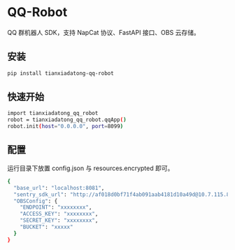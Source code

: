 # QQ-Robot

QQ 群机器人 SDK，支持 NapCat 协议、FastAPI 接口、OBS 云存储。

## 安装
```bash
pip install tianxiadatong-qq-robot
```

## 快速开始
```bash
import tianxiadatong_qq_robot
robot = tianxiadatong_qq_robot.qqApp()
robot.init(host="0.0.0.0", port=8099)
```

## 配置
运行目录下放置 config.json 与 resources.encrypted 即可。

```bash
{
  "base_url": "localhost:8081",
  "sentry_sdk_url": "http://af018d0bf71f4ab091aab4181d10a49d@10.7.115.88:9000/4",
  "OBSConfig": {
    "ENDPOINT": "xxxxxxxx",
    "ACCESS_KEY": "xxxxxxxx",
    "SECRET_KEY": "xxxxxxxx",
    "BUCKET": "xxxxx"
  }
}
```
